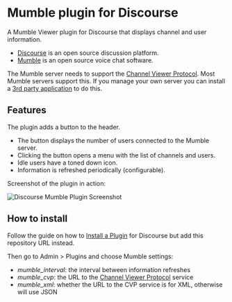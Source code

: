 # Mumble plugin for Discourse
A Mumble Viewer plugin for Discourse that displays channel and user information.
- [Discourse] is an open source discussion platform.
- [Mumble] is an open source voice chat software.

The Mumble server needs to support the [Channel Viewer Protocol][cvp]. Most Mumble servers support this. If you manage your own server you can install a [3rd party application][cvpapp] to do this.

## Features
The plugin adds a button to the header.
- The button displays the number of users connected to the Mumble server.
- Clicking the button opens a menu with the list of channels and users.
- Idle users have a toned down icon.
- Information is refreshed periodically (configurable).

Screenshot of the plugin in action:

![Discourse Mumble Plugin Screenshot](https://cdn.rawgit.com/nunof07/discourse-mumble/9a3d7866096885567201e2d1bf44a3b8e6cf78cc/discourse-mumble-screenshot.png)

[discourse]: http://www.discourse.org/
[mumble]: http://wiki.mumble.info/wiki/Main_Page
[cvp]: http://wiki.mumble.info/wiki/Channel_Viewer_Protocol
[cvpapp]: http://wiki.mumble.info/wiki/3rd_Party_Applications#Channel_Viewers

## How to install
Follow the guide on how to [Install a Plugin][plugin] for Discourse but add this repository URL instead.

Then go to Admin > Plugins and choose Mumble settings:
- *mumble_interval*: the interval between information refreshes
- *mumble_cvp*: the URL to the [Channel Viewer Protocol][cvp] service
- *mumble_xml*: whether the URL to the CVP service is for XML, otherwise will use JSON
<!-- - *mumble_show_empty_channels*: whether to display empty channels -->

[plugin]: https://meta.discourse.org/t/install-a-plugin/19157
